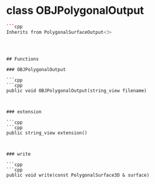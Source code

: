 # class OBJPolygonalOutput


```cpp
```cpp
Inherits from PolygonalSurfaceOutput<3>
```
```



## Functions

### OBJPolygonalOutput

```cpp
```cpp
public void OBJPolygonalOutput(string_view filename)
```
```


### extension

```cpp
```cpp
public string_view extension()
```
```


### write

```cpp
```cpp
public void write(const PolygonalSurface3D & surface)
```
```




